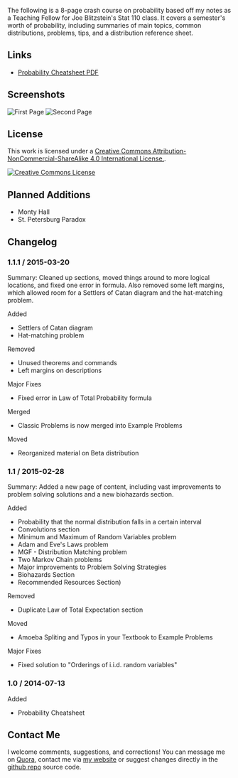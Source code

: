 The following is a 8-page crash course on probability based off my notes as a Teaching Fellow for Joe Blitzstein's Stat 110 class. It covers a semester's worth of probability, including summaries of main topics, common distributions, problems, tips, and a distribution reference sheet.


Links
-------

* [Probability Cheatsheet PDF](http://www.wzchen.com/probability-cheatsheet/)


Screenshots
-------

![First Page](http://i.imgur.com/HcQaydH.jpg)
![Second Page](http://i.imgur.com/HDwSPDk.jpg)


License
-------

This work is licensed under a [Creative Commons Attribution-NonCommercial-ShareAlike 4.0 International License.][by-nc-sa].

[![Creative Commons License][by-nc-sa-img]][by-nc-sa]

Planned Additions
-------

* Monty Hall
* St. Petersburg Paradox

Changelog
-------

### 1.1.1 / 2015-03-20

Summary: Cleaned up sections, moved things around to more logical locations, and fixed one error in formula. Also removed some left margins, which allowed room for a Settlers of Catan diagram and the hat-matching problem.

Added

* Settlers of Catan diagram
* Hat-matching problem

Removed

* Unused theorems and commands
* Left margins on descriptions

Major Fixes

* Fixed error in Law of Total Probability formula 

Merged

* Classic Problems is now merged into Example Problems

Moved

* Reorganized material on Beta distribution

### 1.1 / 2015-02-28

Summary: Added a new page of content, including vast improvements to problem solving solutions and a new biohazards section.

Added

* Probability that the normal distribution falls in a certain interval
* Convolutions section
* Minimum and Maximum of Random Variables problem
* Adam and Eve's Laws problem
* MGF - Distribution Matching problem
* Two Markov Chain problems
* Major improvements to Problem Solving Strategies
* Biohazards Section
* Recommended Resources Section)

Removed

* Duplicate Law of Total Expectation section

Moved

* Amoeba Spliting and Typos in your Textbook to Example Problems

Major Fixes

* Fixed solution to "Orderings of i.i.d. random variables"

### 1.0 / 2014-07-13

Added

* Probability Cheatsheet

Contact Me
-------

I welcome comments, suggestions, and corrections! You can message me on [Quora](https://www.quora.com/William-Chen-6), contact me via [my website](http://www.wzchen.com/) or suggest changes directly in the [github repo](https://github.com/wzchen/probability_cheatsheet) source code.

[by-nc-sa]: http://creativecommons.org/licenses/by-nc-sa/4.0/
[by-nc-sa-img]: http://i.creativecommons.org/l/by-nc-sa/4.0/88x31.png
